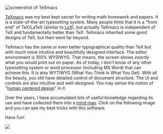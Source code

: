 ![](https://substackcdn.com/image/fetch/w_1456,c_limit,f_auto,q_auto:good,fl_progressive:steep/https%3A%2F%2Fbucketeer-e05bbc84-baa3-437e-9518-adb32be77984.s3.amazonaws.com%2Fpublic%2Fimages%2Ff2f361a9-53fe-474c-8901-484b33a1a099_799x685.png "screenshot of TeXmacs")

[TeXmacs](http://texmacs.org)<span> was my best kept secret for writing math homework and papers. It is a state-of-the-art typesetting system. Many people think that it is a "front end" of TeX/LaTeX (similar to </span>[LyX](http://www.lyx.org/)<span>), but actually TeXmacs is independent of TeX and fundamentally better than TeX. TeXmacs inherited some good designs of TeX, but then went far beyond.</span>

<span>TeXmacs has the same or even better typographical quality than TeX but with much more intuitive and beautifully designed interface. The editor environment is 100% WYSIWYG. That means, the screen shows</span> _exactly_ <span>what you would print out on paper. As of today, I don't know of any other typesetting system or word processor (including MS Word) that can achieve this. It is also WYTIWYG (What You</span> _Think_ <span>Is What You Get). With all the beauty, you still have detailed control of document structure. The UI and controls are also intuitive and well-designed. You may sense the notion of "</span>[human centered design](http://www.amazon.com/Design-Everyday-Things-Revised-Expanded-ebook/dp/B00E257T6C)<span>" in it.</span>

<span>Over the years, I have accumulated lots of useful knowledge regarding its use and have collected them into a</span> [mind map](http://www.mindomo.com/view?m=b207992c90c046bdbe4053cbdf88b5d5)<span>. Click on the following image and you can see my best tricks with this software.</span>

Have fun!

![](https://substackcdn.com/image/fetch/w_1456,c_limit,f_auto,q_auto:good,fl_progressive:steep/https%3A%2F%2Fbucketeer-e05bbc84-baa3-437e-9518-adb32be77984.s3.amazonaws.com%2Fpublic%2Fimages%2F6097c1ff-5bf4-4b89-8f9e-01c3d6133ff6_635x423.png)
